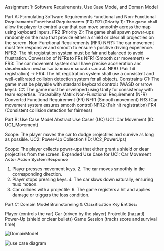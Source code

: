 Assignment 1: Software Requirements, Use Case Model, and Domain Model

Part A: Formulating Software Requirements
Functional and Non-Functional Requirements
Functional Requirements (FR)
FR1 (Priority 1): The game shall allow the player to control a car that can move smoothly across the map using keyboard inputs.
FR2 (Priority 2): The game shall spawn power-ups randomly on the map that provide either a shield or clear all projectiles on the screen.
Non-Functional Requirements (NFR)
NFR1: The car movement must feel responsive and smooth to ensure a positive driving experience.
NFR2: The hit registration system must be fair and balanced to avoid frustration.
Conversion of NFRs to FRs
NFR1 (Smooth car movement) → FR3: The car movement system shall have precise acceleration and deceleration mechanics to ensure smooth control.
NFR2 (Fair hit registration) → FR4: The hit registration system shall use a consistent and well-calibrated collision detection system for all objects.
Constraints
C1: The game must be playable with standard keyboard controls (WASD or arrow keys).
C2: The game must be developed using Unity for consistency with team expertise.
Traceability Matrix
Non-Functional Requirement (NFR)	Converted Functional Requirement (FR)
NFR1 (Smooth movement)	FR3 (Car movement system ensures smooth control)
NFR2 (Fair hit registration)	FR4 (Consistent collision detection for fairness)

Part B: Use Case Model
Abstract Use Cases (UC)
UC1: Car Movement (ID: UC1_Movement)

Scope: The player moves the car to dodge projectiles and survive as long as possible.
UC2: Power-Up Collection (ID: UC2_PowerUps)

Scope: The player collects power-ups that either grant a shield or clear projectiles from the screen.
Expanded Use Case for UC1: Car Movement
Actor Action	System Response
1. Player presses movement keys.	2. The car moves smoothly in the corresponding direction.
3. Player stops pressing keys.	4. The car slows down naturally, ensuring fluid motion.
5. Car collides with a projectile.	6. The game registers a hit and applies damage or triggers the loss condition.

Part C: Domain Model
Brainstorming & Classification
Key Entities:

Player (controls the car)
Car (driven by the player)
Projectile (hazard)
Power-Up (shield or clear bullets)
Game Session (tracks score and survival time)

![DomainModel](https://github.com/user-attachments/assets/7d83d528-a6cf-4a97-b274-43a9b31fae59)

![use case diagram](https://github.com/user-attachments/assets/2956abbc-df0f-45db-ba1f-fba8a64e67b7)
